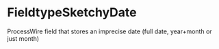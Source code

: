 # FieldtypeSketchyDate
ProcessWire field that stores an imprecise date (full date, year+month or just month)
